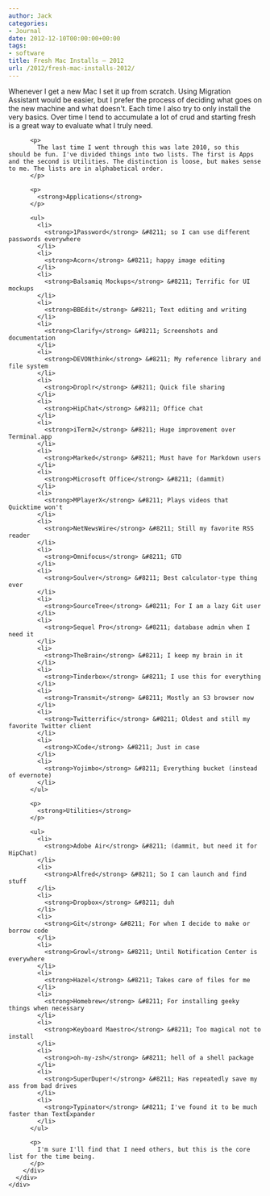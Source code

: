 ```yaml
---
author: Jack
categories:
- Journal
date: 2012-12-10T00:00:00+00:00
tags:
- software
title: Fresh Mac Installs – 2012
url: /2012/fresh-mac-installs-2012/
---
```


<div>
  <div>
    <div>
    </div>
  </div>
  
  <div>
    <div>
      <div>
        <div>
          <p>
            Whenever I get a new Mac I set it up from scratch. Using Migration Assistant would be easier, but I prefer the process of deciding what goes on the new machine and what doesn't. Each time I also try to only install the very basics. Over time I tend to accumulate a lot of crud and starting fresh is a great way to evaluate what I truly need.
          </p>
          
          <p>
            The last time I went through this was late 2010, so this should be fun. I've divided things into two lists. The first is Apps and the second is Utilities. The distinction is loose, but makes sense to me. The lists are in alphabetical order.
          </p>
          
          <p>
            <strong>Applications</strong>
          </p>
          
          <ul>
            <li>
              <strong>1Password</strong> &#8211; so I can use different passwords everywhere
            </li>
            <li>
              <strong>Acorn</strong> &#8211; happy image editing
            </li>
            <li>
              <strong>Balsamiq Mockups</strong> &#8211; Terrific for UI mockups
            </li>
            <li>
              <strong>BBEdit</strong> &#8211; Text editing and writing
            </li>
            <li>
              <strong>Clarify</strong> &#8211; Screenshots and documentation
            </li>
            <li>
              <strong>DEVONthink</strong> &#8211; My reference library and file system
            </li>
            <li>
              <strong>Droplr</strong> &#8211; Quick file sharing
            </li>
            <li>
              <strong>HipChat</strong> &#8211; Office chat
            </li>
            <li>
              <strong>iTerm2</strong> &#8211; Huge improvement over Terminal.app
            </li>
            <li>
              <strong>Marked</strong> &#8211; Must have for Markdown users
            </li>
            <li>
              <strong>Microsoft Office</strong> &#8211; (dammit)
            </li>
            <li>
              <strong>MPlayerX</strong> &#8211; Plays videos that Quicktime won't
            </li>
            <li>
              <strong>NetNewsWire</strong> &#8211; Still my favorite RSS reader
            </li>
            <li>
              <strong>Omnifocus</strong> &#8211; GTD
            </li>
            <li>
              <strong>Soulver</strong> &#8211; Best calculator-type thing ever
            </li>
            <li>
              <strong>SourceTree</strong> &#8211; For I am a lazy Git user
            </li>
            <li>
              <strong>Sequel Pro</strong> &#8211; database admin when I need it
            </li>
            <li>
              <strong>TheBrain</strong> &#8211; I keep my brain in it
            </li>
            <li>
              <strong>Tinderbox</strong> &#8211; I use this for everything
            </li>
            <li>
              <strong>Transmit</strong> &#8211; Mostly an S3 browser now
            </li>
            <li>
              <strong>Twitterrific</strong> &#8211; Oldest and still my favorite Twitter client
            </li>
            <li>
              <strong>XCode</strong> &#8211; Just in case
            </li>
            <li>
              <strong>Yojimbo</strong> &#8211; Everything bucket (instead of evernote)
            </li>
          </ul>
          
          <p>
            <strong>Utilities</strong>
          </p>
          
          <ul>
            <li>
              <strong>Adobe Air</strong> &#8211; (dammit, but need it for HipChat)
            </li>
            <li>
              <strong>Alfred</strong> &#8211; So I can launch and find stuff
            </li>
            <li>
              <strong>Dropbox</strong> &#8211; duh
            </li>
            <li>
              <strong>Git</strong> &#8211; For when I decide to make or borrow code
            </li>
            <li>
              <strong>Growl</strong> &#8211; Until Notification Center is everywhere
            </li>
            <li>
              <strong>Hazel</strong> &#8211; Takes care of files for me
            </li>
            <li>
              <strong>Homebrew</strong> &#8211; For installing geeky things when necessary
            </li>
            <li>
              <strong>Keyboard Maestro</strong> &#8211; Too magical not to install
            </li>
            <li>
              <strong>oh-my-zsh</strong> &#8211; hell of a shell package
            </li>
            <li>
              <strong>SuperDuper!</strong> &#8211; Has repeatedly save my ass from bad drives
            </li>
            <li>
              <strong>Typinator</strong> &#8211; I've found it to be much faster than TextExpander
            </li>
          </ul>
          
          <p>
            I'm sure I'll find that I need others, but this is the core list for the time being.
          </p>
        </div>
      </div>
    </div>
  </div>
</div>